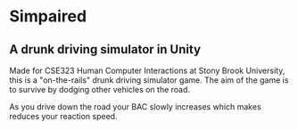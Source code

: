 # Simpaired
## A drunk driving simulator in Unity

Made for CSE323 Human Computer Interactions at Stony Brook University, this is a "on-the-rails" drunk driving simulator game.
The aim of the game is to survive by dodging other vehicles on the road.

As you drive down the road your BAC slowly increases which makes reduces your reaction speed. 
